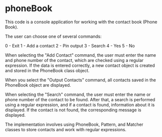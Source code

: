 # phoneBook
This code is a console application for working with the contact book (Phone Book).

The user can choose one of several commands:

0 - Exit
1 - Add a contact
2 - Pin output
3 - Search
4 - Yes
5 - No

When selecting the "Add Contact" command, the user must enter the name and phone number of the contact, which are checked using a regular expression. If the data is entered correctly, a new contact object is created and stored in the PhoneBook class object.

When you select the "Output Contacts" command, all contacts saved in the PhoneBook object are displayed.

When selecting the "Search" command, the user must enter the name or phone number of the contact to be found. After that, a search is performed using a regular expression, and if a contact is found, information about it is displayed. If the contact is not found, the corresponding message is displayed.

The implementation involves using PhoneBook, Pattern, and Matcher classes to store contacts and work with regular expressions.

